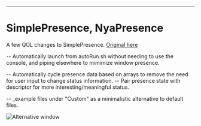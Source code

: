 ---

# SimplePresence, NyaPresence
A few QOL changes to SimplePresence. [Original here](https://github.com/justdotJS/SimplePresence)

-- Automatically launch from autoRun.sh without needing to use the console, and piping elsewhere to mimimize window presence.

-- Automatically cycle presence data based on arrays to remove the need for user input to change status information.
  -- Pair presence state with descriptor for more interesting/meaningful status.
  
-- \_example files under "Custom" as a minimalistic alternative to default files.

![Alternative window](http://i.imgur.com/WV2v1Dl.png)
